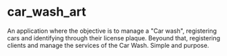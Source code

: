 # car_wash_art
An application where the objective is to manage a "Car wash", registering cars and identifying through their license plaque. Beyound that, registering clients and manage the services of the Car Wash. Simple and purpose.
